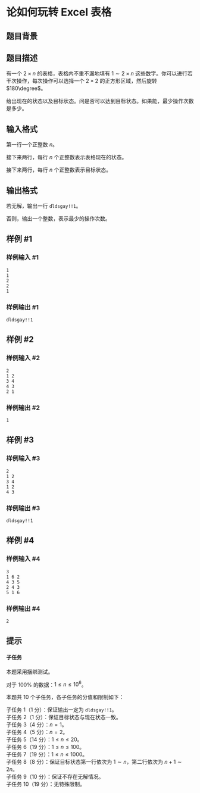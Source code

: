 # 论如何玩转 Excel 表格

## 题目背景



## 题目描述

有一个 $2 \times n$ 的表格，表格内不重不漏地填有 $1 \sim 2 \times n$ 这些数字。你可以进行若干次操作，每次操作可以选择一个 $2 \times 2$ 的正方形区域，然后旋转 $180\degree$。

给出现在的状态以及目标状态。问是否可以达到目标状态。如果能，最少操作次数是多少。

## 输入格式

第一行一个正整数 $n$。

接下来两行，每行 $n$ 个正整数表示表格现在的状态。

接下来两行，每行 $n$ 个正整数表示目标状态。

## 输出格式

若无解，输出一行 `dldsgay!!1`。

否则，输出一个整数，表示最少的操作次数。

## 样例 #1

### 样例输入 #1
```
1
1
2
2
1
```

### 样例输出 #1

```
dldsgay!!1
```

## 样例 #2

### 样例输入 #2
```
2
1 2
3 4
4 3
2 1
```

### 样例输出 #2

```
1
```

## 样例 #3

### 样例输入 #3
```
2
1 2
3 4
1 2
4 3
```

### 样例输出 #3

```
dldsgay!!1
```

## 样例 #4

### 样例输入 #4
```
3
1 6 2
4 3 5
2 4 3
5 1 6
```

### 样例输出 #4

```
2
```

## 提示

#### 子任务

本题采用捆绑测试。

对于 $100\%$ 的数据：$1 \leq n \leq 10^6$。

本题共 $10$ 个子任务，各子任务的分值和限制如下：

子任务 $1$（$1$ 分）：保证输出一定为 `dldsgay!!1`。  
子任务 $2$（$1$ 分）：保证目标状态与现在状态一致。  
子任务 $3$（$4$ 分）：$n=1$。  
子任务 $4$（$5$ 分）：$n=2$。  
子任务 $5$（$14$ 分）：$1 \leq n \leq 20$。  
子任务 $6$（$19$ 分）：$1 \leq n \leq 100$。  
子任务 $7$（$19$ 分）：$1 \leq n \leq 1000$。  
子任务 $8$（$8$ 分）：保证目标状态第一行依次为 $1 \sim n$，第二行依次为  $n + 1 \sim 2n$。  
子任务 $9$（$10$ 分）：保证不存在无解情况。  
子任务 $10$（$19$ 分）：无特殊限制。
